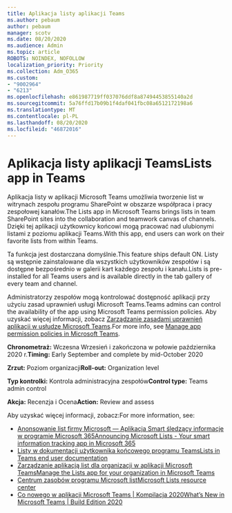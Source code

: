 ```yaml
---
title: Aplikacja listy aplikacji Teams
ms.author: pebaum
author: pebaum
manager: scotv
ms.date: 08/20/2020
ms.audience: Admin
ms.topic: article
ROBOTS: NOINDEX, NOFOLLOW
localization_priority: Priority
ms.collection: Adm_O365
ms.custom:
- "9002964"
- "6213"
ms.openlocfilehash: e861987719ff037076ddf8a87494453855140a2d
ms.sourcegitcommit: 5a76ffd17b09b1f4daf041fbc08a6512172198a6
ms.translationtype: MT
ms.contentlocale: pl-PL
ms.lasthandoff: 08/20/2020
ms.locfileid: "46872016"
---
```

# <a name="lists-app-in-teams"></a><span data-ttu-id="be70e-102">Aplikacja listy aplikacji Teams</span><span class="sxs-lookup"><span data-stu-id="be70e-102">Lists app in Teams</span></span>

<span data-ttu-id="be70e-103">Aplikacja listy w aplikacji Microsoft Teams umożliwia tworzenie list w witrynach zespołu programu SharePoint w obszarze współpraca i pracy zespołowej kanałów.</span><span class="sxs-lookup"><span data-stu-id="be70e-103">The Lists app in Microsoft Teams brings lists in team SharePoint sites into the collaboration and teamwork canvas of channels.</span></span> <span data-ttu-id="be70e-104">Dzięki tej aplikacji użytkownicy końcowi mogą pracować nad ulubionymi listami z poziomu aplikacji Teams.</span><span class="sxs-lookup"><span data-stu-id="be70e-104">With this app, end users can work on their favorite lists from within Teams.</span></span>  

<span data-ttu-id="be70e-105">Ta funkcja jest dostarczana domyślnie.</span><span class="sxs-lookup"><span data-stu-id="be70e-105">This feature ships default ON.</span></span> <span data-ttu-id="be70e-106">Listy są wstępnie zainstalowane dla wszystkich użytkowników zespołów i są dostępne bezpośrednio w galerii kart każdego zespołu i kanału.</span><span class="sxs-lookup"><span data-stu-id="be70e-106">Lists is pre-installed for all Teams users and is available directly in the tab gallery of every team and channel.</span></span>  

<span data-ttu-id="be70e-107">Administratorzy zespołów mogą kontrolować dostępność aplikacji przy użyciu zasad uprawnień usługi Microsoft Teams.</span><span class="sxs-lookup"><span data-stu-id="be70e-107">Teams admins can control the availability of the app using Microsoft Teams permission policies.</span></span> <span data-ttu-id="be70e-108">Aby uzyskać więcej informacji, zobacz [Zarządzanie zasadami uprawnień aplikacji w usłudze Microsoft Teams](https://docs.microsoft.com/microsoftteams/teams-app-permission-policies).</span><span class="sxs-lookup"><span data-stu-id="be70e-108">For more info, see [Manage app permission policies in Microsoft Teams](https://docs.microsoft.com/microsoftteams/teams-app-permission-policies).</span></span>

<span data-ttu-id="be70e-109">**Chronometraż:** Wczesna Wrzesień i zakończona w połowie października 2020 r.</span><span class="sxs-lookup"><span data-stu-id="be70e-109">**Timing:** Early September and complete by mid-October 2020</span></span>  

<span data-ttu-id="be70e-110">**Zrzut:** Poziom organizacji</span><span class="sxs-lookup"><span data-stu-id="be70e-110">**Roll-out:** Organization level</span></span>  

<span data-ttu-id="be70e-111">**Typ kontrolki:**  Kontrola administracyjna zespołów</span><span class="sxs-lookup"><span data-stu-id="be70e-111">**Control type:**  Teams admin control</span></span>  

<span data-ttu-id="be70e-112">**Akcja:**  Recenzja i Ocena</span><span class="sxs-lookup"><span data-stu-id="be70e-112">**Action:**  Review and assess</span></span>

<span data-ttu-id="be70e-113">Aby uzyskać więcej informacji, zobacz:</span><span class="sxs-lookup"><span data-stu-id="be70e-113">For more information, see:</span></span> 

- [<span data-ttu-id="be70e-114">Anonsowanie list firmy Microsoft — Aplikacja Smart śledzący informacje w programie Microsoft 365</span><span class="sxs-lookup"><span data-stu-id="be70e-114">Announcing Microsoft Lists - Your smart information tracking app in Microsoft 365</span></span>](https://techcommunity.microsoft.com/t5/microsoft-365-blog/announcing-microsoft-lists-your-smart-information-tracking-app/ba-p/1372233)
- [<span data-ttu-id="be70e-115">Listy w dokumentacji użytkownika końcowego programu Teams</span><span class="sxs-lookup"><span data-stu-id="be70e-115">Lists in Teams end user documentation</span></span>](https://support.microsoft.com/office/get-started-with-lists-in-microsoft-taeams-c971e46b-b36c-491b-9c35-efeddd0297db)
- [<span data-ttu-id="be70e-116">Zarządzanie aplikacją list dla organizacji w aplikacji Microsoft Teams</span><span class="sxs-lookup"><span data-stu-id="be70e-116">Manage the Lists app for your organization in Microsoft Teams</span></span>](https://docs.microsoft.com/microsoftteams/manage-lists-app)
- [<span data-ttu-id="be70e-117">Centrum zasobów programu Microsoft list</span><span class="sxs-lookup"><span data-stu-id="be70e-117">Microsoft Lists resource center</span></span>](https://aka.ms/MSLists)
- [<span data-ttu-id="be70e-118">Co nowego w aplikacji Microsoft Teams | Kompilacja 2020</span><span class="sxs-lookup"><span data-stu-id="be70e-118">What’s New in Microsoft Teams | Build Edition 2020</span></span>](https://techcommunity.microsoft.com/t5/microsoft-teams-blog/what-s-new-in-microsoft-teams-build-edition-2020/ba-p/1394224)